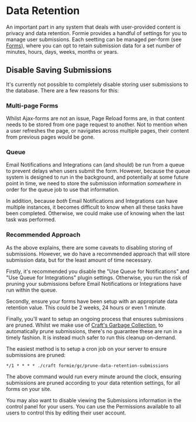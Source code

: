 # Data Retention
An important part in any system that deals with user-provided content is privacy and data retention. Formie provides a handful of settings for you to manage user submissions. Each seetting can be managed per-form (see [Forms](docs:feature-tour/forms)), where you can opt to retain submission data for a set number of minutes, hours, days, weeks, months or years.

## Disable Saving Submissions
It's currently not possible to completely disable storing user submissions to the database. There are a few reasons for this:

### Multi-page Forms
Whilst Ajax-forms are not an issue, Page Reload forms are, in that content needs to be stored from one page request to another. Not to mention when a user refreshes the page, or navigates across multiple pages, their content from previous pages would be gone.

### Queue
Email Notifications and Integrations can (and should) be run from a queue to prevent delays when users submit the form. However, because the queue system is designed to run in the background, and potentially at some future point in time, we need to store the submission information _somewhere_ in order for the queue job to use that information.

In addition, because _both_ Email Notifications and Integrations can have multiple instances, it becomes difficult to know when all these tasks have been completed. Otherwise, we could make use of knowing when the last task was performed.

### Recommended Approach
As the above explains, there are some caveats to disabling storing of submissions. However, we do have a recommended approach that will store submission data, but for the least amount of time necessary.

Firstly, it's recommended you disable the "Use Queue for Notifications" and "Use Queue for Integrations" plugin settings. Otherwise, you run the risk of pruning your submissions before Email Notifications or Integrations have run within the queue.

Secondly, ensure your forms have been setup with an appropriate data retention value. This could be 2 weeks, 24 hours or even 1 minute.

Finally, you'll want to setup an ongoing process that ensures submissions are pruned. Whilst we make use of [Craft's Garbage Collection](https://craftcms.com/docs/3.x/gc.html), to automatically prune submissions, there's no guarantee these are run in a timely fashion. It is instead much safer to run this cleanup on-demand.

The easiest method is to setup a cron job on your server to ensure submissions are pruned:

```
*/1 * * * * ./craft formie/gc/prune-data-retention-submissions
```

The above command would run every minute around the clock, ensuring submissions are pruned according to your data retention settings, for all forms on your site.

You may also want to disable viewing the Submissions information in the control panel for your users. You can use the Permissions available to all users to control this by editing their user account.
